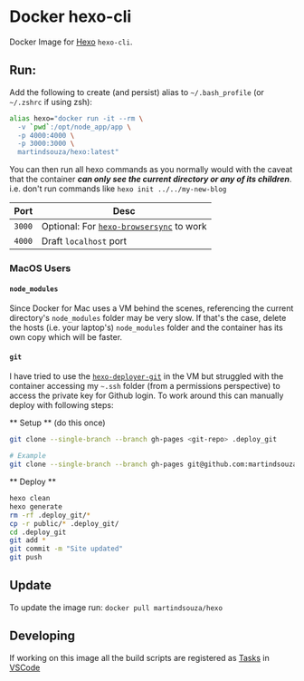 # Docker hexo-cli
Docker Image for [Hexo](https://hexo.io/) `hexo-cli`.

## Run:

Add the following to create (and persist) alias to `~/.bash_profile` (or `~/.zshrc` if using zsh):

```bash
alias hexo="docker run -it --rm \
  -v `pwd`:/opt/node_app/app \
  -p 4000:4000 \
  -p 3000:3000 \
  martindsouza/hexo:latest"
```

You can then run all hexo commands as you normally would with the caveat that the container ***can only see the current directory or any of its children***. i.e. don't run commands like `hexo init ../../my-new-blog`

Port | Desc
--- | ---
`3000` | Optional: For [`hexo-browsersync`](https://github.com/hexojs/hexo-browsersync) to work
`4000` | Draft `localhost` port


### MacOS Users

#### `node_modules`

Since Docker for Mac uses a VM behind the scenes, referencing the current directory's `node_modules` folder may be very slow. If that's the case, delete the hosts (i.e. your laptop's) `node_modules` folder and the container has its own copy which will be faster.

#### `git`

I have tried to use the [`hexo-deployer-git`](https://github.com/hexojs/hexo-deployer-git) in the VM but struggled with the container accessing my `~.ssh` folder (from a permissions perspective) to access the private key for Github login. To work around this can manually deploy with following steps:

** Setup ** (do this once)

```bash
git clone --single-branch --branch gh-pages <git-repo> .deploy_git

# Example
git clone --single-branch --branch gh-pages git@github.com:martindsouza/talkapex.git .deploy_git

```

** Deploy **

```bash
hexo clean
hexo generate
rm -rf .deploy_git/*
cp -r public/* .deploy_git/
cd .deploy_git
git add *
git commit -m "Site updated"
git push
```

## Update

To update the image run: `docker pull martindsouza/hexo`

## Developing

If working on this image all the build scripts are registered as [Tasks](https://code.visualstudio.com/docs/editor/tasks) in [VSCode](https://code.visualstudio.com/)

